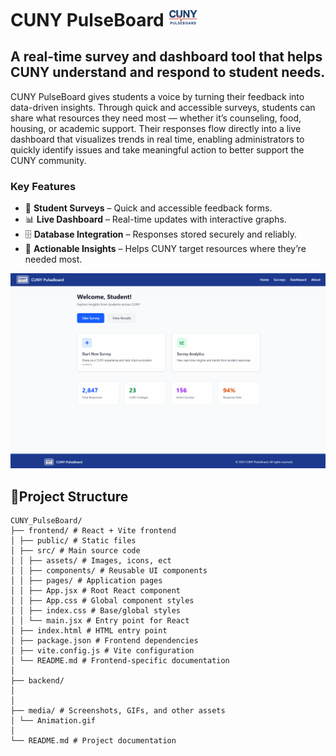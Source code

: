 # CUNY PulseBoard <img src="frontend/src/assets/logo.png" alt="logo" width="50"/>

## A real-time survey and dashboard tool that helps CUNY understand and respond to student needs.

CUNY PulseBoard gives students a voice by turning their feedback into data-driven insights. Through quick and accessible surveys, students can share what resources they need most — whether it’s counseling, food, housing, or academic support. Their responses flow directly into a live dashboard that visualizes trends in real time, enabling administrators to quickly identify issues and take meaningful action to better support the CUNY community.

### Key Features

- 📝 **Student Surveys** – Quick and accessible feedback forms.
- 📊 **Live Dashboard** – Real-time updates with interactive graphs.
- 🗄️ **Database Integration** – Responses stored securely and reliably.
- 🎯 **Actionable Insights** – Helps CUNY target resources where they’re needed most.

<p align="center">
  <img src="media/Animation.gif" alt="Dashboard Demo" width="700"/>
</p>

## 📁Project Structure
```
CUNY_PulseBoard/
├── frontend/ # React + Vite frontend
│ ├── public/ # Static files
│ ├── src/ # Main source code
│ │ ├── assets/ # Images, icons, ect
│ │ ├── components/ # Reusable UI components
│ │ ├── pages/ # Application pages
│ │ ├── App.jsx # Root React component
│ │ ├── App.css # Global component styles
│ │ ├── index.css # Base/global styles
│ │ └── main.jsx # Entry point for React
│ ├── index.html # HTML entry point
│ ├── package.json # Frontend dependencies
│ ├── vite.config.js # Vite configuration
│ └── README.md # Frontend-specific documentation
│
├── backend/
│
│
├── media/ # Screenshots, GIFs, and other assets
│ └── Animation.gif
│
└── README.md # Project documentation
```
